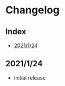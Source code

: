 <h1> Changelog </h1>

<h2>Index</h2>

<!-- TOC -->

- [2021/1/24](#2021124)

<!-- /TOC -->

## 2021/1/24

- initial release

